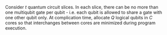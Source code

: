 Consider $t$ quantum circuit slices. In each slice, there can be no more than one multiqubit gate per qubit - i.e. each qubit is allowed to share a gate with one other qubit only. At complication time, allocate $Q$ logical qubits in $C$ cores so that interchanges between cores are minimized during program execution. 